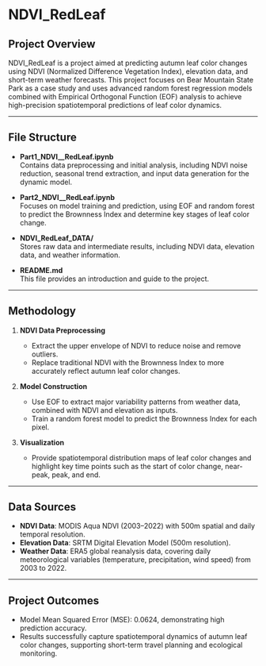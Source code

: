 # NDVI_RedLeaf

## Project Overview
NDVI_RedLeaf is a project aimed at predicting autumn leaf color changes using NDVI (Normalized Difference Vegetation Index), elevation data, and short-term weather forecasts. This project focuses on Bear Mountain State Park as a case study and uses advanced random forest regression models combined with Empirical Orthogonal Function (EOF) analysis to achieve high-precision spatiotemporal predictions of leaf color dynamics.

---

## File Structure
- **Part1_NDVI__RedLeaf.ipynb**  
  Contains data preprocessing and initial analysis, including NDVI noise reduction, seasonal trend extraction, and input data generation for the dynamic model.

- **Part2_NDVI__RedLeaf.ipynb**  
  Focuses on model training and prediction, using EOF and random forest to predict the Brownness Index and determine key stages of leaf color change.

- **NDVI_RedLeaf_DATA/**  
  Stores raw data and intermediate results, including NDVI data, elevation data, and weather information.

- **README.md**  
  This file provides an introduction and guide to the project.

---

## Methodology
1. **NDVI Data Preprocessing**  
   - Extract the upper envelope of NDVI to reduce noise and remove outliers.  
   - Replace traditional NDVI with the Brownness Index to more accurately reflect autumn leaf color changes.

2. **Model Construction**  
   - Use EOF to extract major variability patterns from weather data, combined with NDVI and elevation as inputs.  
   - Train a random forest model to predict the Brownness Index for each pixel.

3. **Visualization**  
   - Provide spatiotemporal distribution maps of leaf color changes and highlight key time points such as the start of color change, near-peak, peak, and end.

---

## Data Sources
- **NDVI Data**: MODIS Aqua NDVI (2003–2022) with 500m spatial and daily temporal resolution.  
- **Elevation Data**: SRTM Digital Elevation Model (500m resolution).  
- **Weather Data**: ERA5 global reanalysis data, covering daily meteorological variables (temperature, precipitation, wind speed) from 2003 to 2022.

---

## Project Outcomes
- Model Mean Squared Error (MSE): 0.0624, demonstrating high prediction accuracy.  
- Results successfully capture spatiotemporal dynamics of autumn leaf color changes, supporting short-term travel planning and ecological monitoring.

